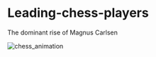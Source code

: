 # Leading-chess-players
The dominant rise of Magnus Carlsen 


![chess_animation](https://github.com/Rxbrooks15/Leading-chess-players/assets/112977778/1e91262b-3818-4365-8bbc-37b40eb3807a)
